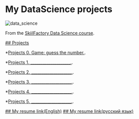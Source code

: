 

# My DataScience projects

![data_science](https://user-images.githubusercontent.com/70801558/154906602-2e7ef38e-63b5-46eb-a9f5-0406f6407359.png)


From the [SkiilFactory Data Science course](https://skillfactory.ru/data-science).


[## Projects](https://github.com/Denis-python/VS_code.git)

*[Projects 0. Game: guess the number.](https://github.com/Denis-python/VS_code/tree/main/Project_0).

*[Projects 1. ____________________.]().

*[Projects 2. ____________________.]().

*[Projects 3. ____________________.]().

*[Projects 4. ____________________.]().

*[Projects 5. ____________________.]().

[## My resume link(English)](https://ekaterinburg.hh.ru/applicant/resumes/view?resume=749682abff09b44d0c0039ed1f506846477376)
[## My resume link(русский язык)](https://ekaterinburg.hh.ru/applicant/resumes/view?resume=749682abff09b44d0c0039ed1f506846477376)